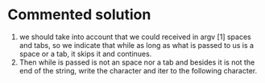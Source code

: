 # Commented solution

1. we should take into account that we could received in argv [1] spaces and tabs, so we indicate that while as long as what is passed to us is a space or a tab, it skips it and continues.
2. Then while is passed is not an space nor a tab and besides it is not the end of the string, write the character and iter to the following character. 
